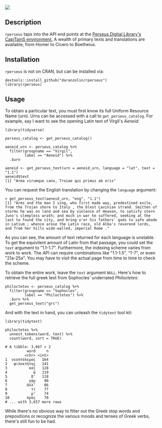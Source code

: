 ![](https://www.lib.uchicago.edu/efts/PERSEUS/newbanner.png)

## Description

`rperseus` taps into the API end points at the [Perseus Digital Library's CapiTainS environment.](cts.perseids.org) A wealth of primary texts and translations are available, from Homer to Cicero to Boetheius.

## Installation

`rperseus` is not on CRAN, but can be installed via:

```
devtools::install_github("daranzolin/rperseus")
library(rperseus)
```

## Usage

To obtain a particular text, you must first know its full Uniform Resource Name (urn). Urns can be accessed with a call to `get_perseus_catalog`. For example, say I want to see the opening Latin text of Virgil's *Aeneid:*

```
library(tidyverse)

perseus_catalog <- get_perseus_catalog()

aeneid_urn <- perseus_catalog %>% 
  filter(groupname == "Virgil",
         label == "Aeneid") %>% 
  .$urn

aeneid <- get_perseus_text(urn = aeneid_urn, language = "lat", text = "1.1")
aeneid$text
[1] "Arma virumque cano, Troiae qui primus ab oris"

```

You can request the English translation by changing the `language` argument:

```
> get_perseus_text(aeneid_urn, "eng", "1.1")
[1] "Arms and the man I sing, who first made way, predestined exile, from the Trojan shore to Italy , the blest Lavinian strand. Smitten of storms he was on land and sea by violence of Heaven, to satisfy stern Juno's sleepless wrath; and much in war he suffered, seeking at the last to found the city, and bring o'er his fathers' gods to safe abode in Latium ; whence arose the Latin race, old Alba's reverend lords, and from her hills wide-walled, imperial Rome ."

```

As you can see, the amount of text returned for each language is unstable. To get the equivilent amount of Latin from that passage, you could set the `text` argument to "1.1-1.7". Furthermore, the indexing scheme varies from work to work. The API can require combinations like "1.1-1.5", "1-7", or even "21a-25a". You may have to visit the actual page from time to time to check the scheme.

To obtain the entire work, leave the `text` argument `NULL`. Here's how to retrieve the full greek text from Sophocles' underrated *Philoctetes*:

```
philoctetes <- perseus_catalog %>% 
  filter(groupname == "Sophocles",
         label == "Philoctetes") %>% 
  .$urn %>%
  get_perseus_text("grc")

```

And with the text in hand, you can unleash the `tidytext` tool kit:

```
library(tidytext)

philoctetes %>% 
  unnest_tokens(word, text) %>% 
  count(word, sort = TRUE)
  
# A tibble: 3,667 × 2
          word     n
         <chr> <int>
1  νεοπτόλεμος   164
2   φιλοκτήτης   141
3          καὶ   128
4            ὦ   119
5           δʼ   118
6          γὰρ    90
7         ἀλλʼ    86
8           τί    77
9           μʼ    74
10        πρὸς    70
# ... with 3,657 more rows

```

While there's no obvious way to filter out the Greek stop words and prepositions or recognize the various moods and tenses of Greek verbs, there's still fun to be had.
